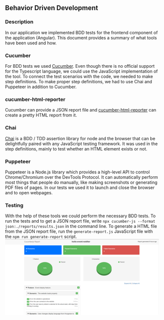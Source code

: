 ## Behavior Driven Development

### Description

In our application we implemented BDD tests for the frontend component of the application (Angular).
This document provides a summary of what tools have been used and how.


### Cucumber

For BDD tests we used [Cucumber](https://cucumber.io/). Even though there is no official support for the Typescript language, we could use the JavaScript implementation of the tool.
To connect the test scenarios with the code, we needed to make step definitions.
To make proper step definitions, we had to use Chai and Puppeteer in addition to Cucumber.


### cucumber-html-reporter

Cucumber can provide a JSON report file and [cucumber-html-reporter](https://github.com/gkushang/cucumber-html-reporter#readme) can create a pretty HTML report from it.

### Chai

[Chai](https://www.chaijs.com/) is a BDD / TDD assertion library for node and the browser that can be delightfully paired with any JavaScript testing framework.
It was used in the step definitions, mainly to test whether an HTML element exists or not.


### Puppeteer

Puppeteer is a Node.js library which provides a high-level API to control Chrome/Chromium over the DevTools Protocol. It can automatically perform most things that people do manually, like making screenshots or generating PDF files of pages.
In our tests we used it to launch and close the browser and to open webpages.

### Testing

With the help of these tools we could perform the necessary BDD tests.
To run the tests and to get a JSON report file, write ```npx cucumber-js --format json:./reports/results.json``` in the command line.
To generate a HTML file from the JSON report file, run the ```generate-report.js``` JavaScript  file with the ```npm run generate-report``` script.
![BDD test report](/docs/media/bdd-test-report.png)